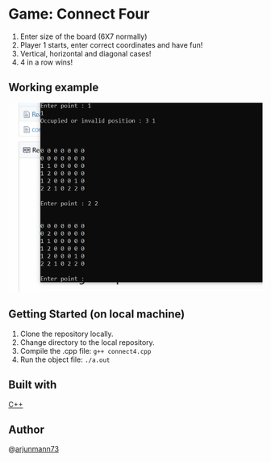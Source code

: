 # Game: Connect Four <br> 

1) Enter size of the board (6X7 normally)
2) Player 1 starts, enter correct coordinates and have fun!
3) Vertical, horizontal and diagonal cases!
4) 4 in a row wins!

## Working example
![](gif.gif)

## Getting Started (on local machine)
1. Clone the repository locally. 
2. Change directory to the local repository.
3. Compile the .cpp file: ```g++ connect4.cpp ```
4. Run the object file: ``` ./a.out ```

## Built with
[C++](https://www.tensorflow.org/)


## Author
@[arjunmann73](https://github.com/arjunmann73)


